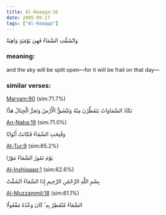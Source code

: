 ```yaml
---
title: Al-Haaqqa:16
date: 2005-09-17
tags: ["Al-Haaqqa"]
---
```

وَانْشَقَّتِ السَّمَاءُ فَهِيَ يَوْمَئِذٍ وَاهِيَةٌ
### meaning: 
and the sky will be split open—for it will be frail on that day—
### similar verses: 

[Maryam:90](/19/90) (sim:71.7%)

تَكَادُ السَّمَاوَاتُ يَتَفَطَّرْنَ مِنْهُ وَتَنْشَقُّ الْأَرْضُ وَتَخِرُّ الْجِبَالُ هَدًّا

[An-Naba:19](/78/19) (sim:71.0%)

وَفُتِحَتِ السَّمَاءُ فَكَانَتْ أَبْوَابًا

[At-Tur:9](/52/9) (sim:65.2%)

يَوْمَ تَمُورُ السَّمَاءُ مَوْرًا

[Al-Inshiqaaq:1](/84/1) (sim:62.6%)

بِسْمِ اللَّهِ الرَّحْمَٰنِ الرَّحِيمِ إِذَا السَّمَاءُ انْشَقَّتْ

[Al-Muzzammil:18](/73/18) (sim:61.1%)

السَّمَاءُ مُنْفَطِرٌ بِهِ ۚ كَانَ وَعْدُهُ مَفْعُولًا
